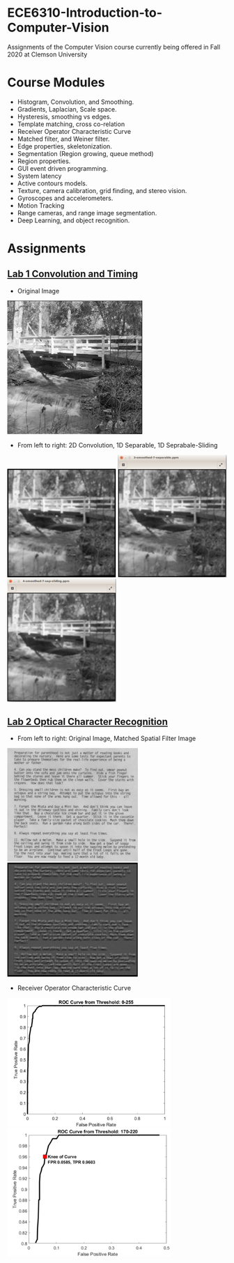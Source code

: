 # ECE6310-Introduction-to-Computer-Vision
Assignments of the Computer Vision course currently being offered in Fall 2020 at Clemson University

# Course Modules
- Histogram, Convolution, and Smoothing.
- Gradients, Laplacian, Scale space.
- Hysteresis, smoothing vs edges.
- Template matching, cross co-relation
- Receiver Operator Characteristic Curve
- Matched filter, and Weiner filter. 
- Edge properties, skeletonization.
- Segmentation (Region growing, queue method)
- Region properties.
- GUI event driven programming.
- System latency
- Active contours models.
- Texture, camera calibration, grid finding, and stereo vision.
- Gyroscopes and accelerometers.
- Motion Tracking
- Range cameras, and range image segmentation.
- Deep Learning, and object recognition. 

# Assignments
## [Lab 1 Convolution and Timing](https://rb.gy/tgfcrr)
- Original Image
<p float="left">
  <img src="https://github.com/anaskhan496/ECE6310-Introduction-to-Computer-Vision/blob/master/Lab1-Convolution-and-Timing/Bridge.PNG" width="310" />
</p>

- From left to right: 2D Convolution, 1D Separable, 1D Seprabale-Sliding
<p float="left">
  <img src="https://github.com/anaskhan496/ECE6310-Introduction-to-Computer-Vision/blob/master/Lab1-Convolution-and-Timing/2d-convolution.PNG" width="250" />
  <img src="https://github.com/anaskhan496/ECE6310-Introduction-to-Computer-Vision/blob/master/Lab1-Convolution-and-Timing/1d-separable.png" width="250" />
  <img src="https://github.com/anaskhan496/ECE6310-Introduction-to-Computer-Vision/blob/master/Lab1-Convolution-and-Timing/1d-sliding.png" width="250" />
</p>

## [Lab 2 Optical Character Recognition](https://rb.gy/2dnmpr)
- From left to right: Original Image, Matched Spatial Filter Image
<p float="left">
  <img src="https://github.com/anaskhan496/ECE6310-Introduction-to-Computer-Vision/blob/master/Lab2-Optical-Character-Recognition/2-Parenthood-Image.PNG" width="300" />
  <img src="https://github.com/anaskhan496/ECE6310-Introduction-to-Computer-Vision/blob/master/Lab2-Optical-Character-Recognition/3-MSF-Image.PNG" width="300" />
</p>

- Receiver Operator Characteristic Curve 
<p float="left">
  <img src="https://github.com/anaskhan496/ECE6310-Introduction-to-Computer-Vision/blob/master/Lab2-Optical-Character-Recognition/1-ROC-Curve-Full-Threshold.PNG" width="375" />
  <img src="https://github.com/anaskhan496/ECE6310-Introduction-to-Computer-Vision/blob/master/Lab2-Optical-Character-Recognition/1-ROC-Curve.PNG" width="375" />
</p>